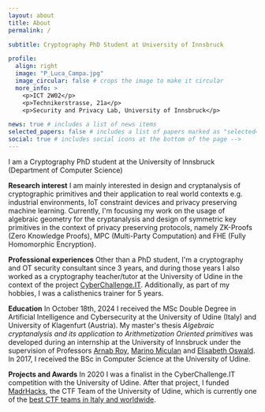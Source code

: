 ```yaml
---
layout: about
title: About
permalink: /

subtitle: Cryptography PhD Student at University of Innsbruck

profile:
  align: right
  image: "P_Luca_Campa.jpg"
  image_circular: false # crops the image to make it circular
  more_info: >
    <p>ICT 2W02</p>
    <p>Technikerstrasse, 21a</p>
    <p>Security and Privacy Lab, University of Innsbruck</p> 

news: true # includes a list of news items
selected_papers: false # includes a list of papers marked as "selected={true}"
social: true # includes social icons at the bottom of the page -->
---
```


I am a Cryptography PhD student at the University of Innsbruck (Department of Computer Science)


**Research interest**
I am mainly interested in design and cryptanalysis of cryptographic primitives and their application to real world contexts e.g. industrial environments, IoT constraint devices and privacy preserving machine learning. Currently, I'm focusing my work on the usage of algebraic geometry for the cryptanalysis and design of symmetric key primitives in the context of privacy preserving protocols, namely ZK-Proofs (Zero Knowledge Proofs), MPC (Multi-Party Computation) and FHE (Fully Homomorphic Encryption). 

**Professional experiences**
Other than a PhD student, I'm a cryptography and OT security consultant since 3 years, and during those years I also worked as a cryptography teacher/tutor at the University of Udine in the context of the project [CyberChallenge.IT](https://cyberchallenge.it/). Additionally, as part of my hobbies, I was a calisthenics trainer for 5 years.

**Education**
In October 18th, 2024 I received the MSc Double Degree in Artificial Intelligence and Cybersecurity at the University of Udine (Italy) and University of Klagenfurt (Austria). My master's thesis *Algebraic cryptanalysis and its application to Arithmetization Oriented primitives* was developed during an internship at the University of Innsbruck under the supervision of Professors [Arnab Roy](https://byt3bit.github.io/), [Marino Miculan](https://marino.miculan.org/) and [Elisabeth Oswald](https://scholar.google.com/citations?user=1k_rBAkAAAAJ&hl=en). In 2017, I received the BSc in Computer Science at the University of Udine. 

**Projects and Awards**
In 2020 I was a finalist in the CyberChallenge.IT competition with the University of Udine. After that project, I funded [MadrHacks](https://www.madrhacks.org/), the CTF Team of the University of Udine, which is currently one of the [best CTF teams in Italy and worldwide](https://ctftime.org/team/114509). 


